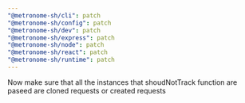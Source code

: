 ```yaml
---
"@metronome-sh/cli": patch
"@metronome-sh/config": patch
"@metronome-sh/dev": patch
"@metronome-sh/express": patch
"@metronome-sh/node": patch
"@metronome-sh/react": patch
"@metronome-sh/runtime": patch
---
```


Now make sure that all the instances that shoudNotTrack function are paseed are cloned requests or created requests

